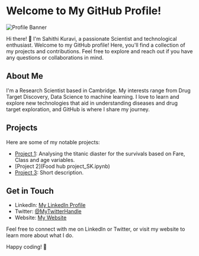 # Welcome to My GitHub Profile!

![Profile Banner](https://example.com/profile_banner.jpg)

Hi there! 👋 I'm Sahithi Kuravi, a passionate Scientist and technological enthusiast. Welcome to my GitHub profile! Here, you'll find a collection of my projects and contributions. Feel free to explore and reach out if you have any questions or collaborations in mind.

## About Me

I'm a Research Scientist based in Cambridge. My interests range from Drug Target Discovery, Data Science to machine learning. I love to learn and explore new technologies that aid in understanding diseases and drug target exploration, and GitHub is where I share my journey.

## Projects

Here are some of my notable projects:

- [Project 1](titanic.ipynb): Analysing the titanic diaster for the survivals based on Fare, Class and age variables.
- [Project 2](Food hub project_SK.ipynb)
- [Project 3](link_to_project_3): Short description.

## Get in Touch

- LinkedIn: [My LinkedIn Profile](www.linkedin.com/in/sahithi-kuravi-430068b1)
- Twitter: [@MyTwitterHandle](link_to_twitter)
- Website: [My Website](link_to_website)

Feel free to connect with me on LinkedIn or Twitter, or visit my website to learn more about what I do.

Happy coding! 🚀
